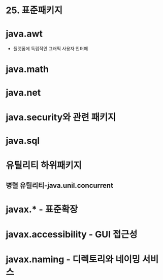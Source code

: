 

# 25. 표준패키지

# java.awt
* 플랫폼에 독립적인 그래픽 사용자 인터페
# java.math
# java.net
# java.security와 관련 패키지
# java.sql
# 유틸리티 하위패키지
## 병렬 유틸리티-java.unil.concurrent
# javax.* - 표준확장
# javax.accessibility - GUI 접근성
# javax.naming - 디렉토리와 네이밍 서비스

<!--stackedit_data:
eyJoaXN0b3J5IjpbLTg0MTA3OTM3OV19
-->
